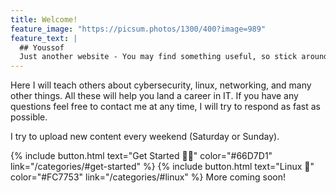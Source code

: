 ```yaml
---
title: Welcome!
feature_image: "https://picsum.photos/1300/400?image=989"
feature_text: |
  ## Youssof
  Just another website - You may find something useful, so stick around.
---
```


Here I will teach others about cybersecurity, linux, networking, and many other things. All these will help you land a career in IT. If you have any questions feel free to contact me at any time, I will try to respond as fast as possible. 

I try to upload new content every weekend (Saturday or Sunday).

{% include button.html text="Get Started 👨‍💻" color="#66D7D1" link="/categories/#get-started" %} {% include button.html text="Linux 🐧" color="#FC7753" link="/categories/#linux" %} <!--{% include button.html text="Hacking" color="#66D7D1" link="" %}--> <!--{% include button.html text="Networking" color="#FC7753" link="" %}--> <!--{% include button.html text="C 💻" color="#66D7D1" link="/categories/#c" %}--> <!--{% include button.html text="C++" color="#0466d6" link="" %}--> More coming soon!












<!--You can visit my github page as I have projects written in C. You can go check them out. I have a lot of experience with C and C++ but i'm not an expert at them yet. If you need basic help with them I'm just an email away. Soon I'll add a 'buy me a coffee' link so that you can support me, it's completely optional.-->

<!--# Why did I create this website?

I created this website so that I can share my journey with others, you never know who it might help. It could even change many lives. Which is the main goal of this website, to inspire others and make a change to another person's life for the better. Also, a website on a person's resume is pretty good and it could increase their chances of being hired, I'm only 14 but it could help me in the future.-->